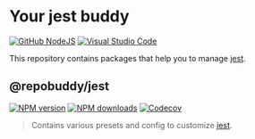 # Your jest buddy

[![GitHub NodeJS][github-nodejs]][github-action-url]
[![Visual Studio Code][vscode-image]][vscode-url]

This repository contains packages that help you to manage [jest].

## @repobuddy/jest

[![NPM version][npm-image]][npm-url] [![NPM downloads][downloads-image]][npm-url] [![Codecov][codecov-image]][codecov-url]

> Contains various presets and config to customize [jest].

[codecov-image]: https://codecov.io/gh/repobuddy/jest/branch/main/graph/badge.svg
[codecov-url]: https://codecov.io/gh/repobuddy/jest
[downloads-image]: https://img.shields.io/npm/dm/@repobuddy/jest.svg?style=flat
[github-action-url]: https://github.com/repobuddy/jest/actions/workflows/release.yml
[github-nodejs]: https://github.com/repobuddy/jest/actions/workflows/release.yml/badge.svg
[jest]: https://jestjs.io/
[npm-image]: https://img.shields.io/npm/v/@repobuddy/jest.svg?style=flat
[npm-url]: https://npmjs.org/package/@repobuddy/jest
[vscode-image]: https://img.shields.io/badge/vscode-ready-green.svg
[vscode-url]: https://code.visualstudio.com/
